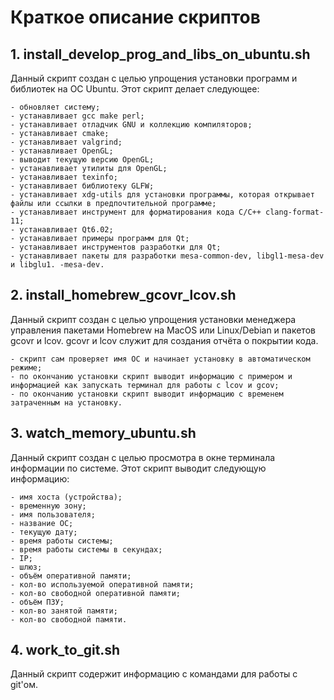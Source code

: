 # Краткое описание скриптов

## 1. install_develop_prog_and_libs_on_ubuntu.sh

Данный скрипт создан с целью упрощения установки программ и библиотек на ОС Ubuntu.
Этот скрипт делает следующее:
```
- обновляет систему;
- устанавливает gcc make perl;
- устанавливает отладчик GNU и коллекцию компиляторов;
- устанавливает cmake;
- устанавливает valgrind;
- устанавливает OpenGL;
- выводит текущую версию OpenGL;
- устанавливает утилиты для OpenGL;
- устанавливает texinfo;
- устанавливает библиотеку GLFW;
- устанавливает xdg-utils для установки программы, которая открывает файлы или ссылки в предпочтительной программе;
- устанавливает инструмент для форматирования кода С/С++ clang-format-11;
- устанавливает Qt6.02;
- устанавливает примеры программ для Qt;
- устанавливает инструментов разработки для Qt;
- устанавливает пакеты для разработки mesa-common-dev, libgl1-mesa-dev и libglu1. -mesa-dev.
```

## 2. install_homebrew_gcovr_lcov.sh

Данный скрипт создан с целью упрощения установки менеджера управления пакетами Homebrew на MacОS или Linux/Debian и пакетов gcovr и lcov.
gcovr и lcov служит для создания отчёта о покрытии кода.
```
- скрипт сам проверяет имя ОС и начинает установку в автоматическом режиме;
- по окончанию установки скрипт выводит информацию с примером и информацией как запускать терминал для работы с lcov и gcov;
- по окончанию установки скрипт выводит информацию с временем затраченным на установку. 
```

## 3. watch_memory_ubuntu.sh

Данный скрипт создан с целью просмотра в окне терминала информации по системе.
Этот скрипт выводит следующую информацию:
```
- имя хоста (устройства);
- временную зону;
- имя пользователя;
- название ОС;
- текущую дату;
- время работы системы;
- время работы системы в секундах;
- IP;
- шлюз;
- объём оперативной памяти;
- кол-во используемой оперативной памяти;
- кол-во свободной оперативной памяти;
- объём ПЗУ;
- кол-во занятой памяти;
- кол-во свободной памяти.
```

## 4. work_to_git.sh

Данный скрипт содержит информацию с командами для работы с git'ом.
